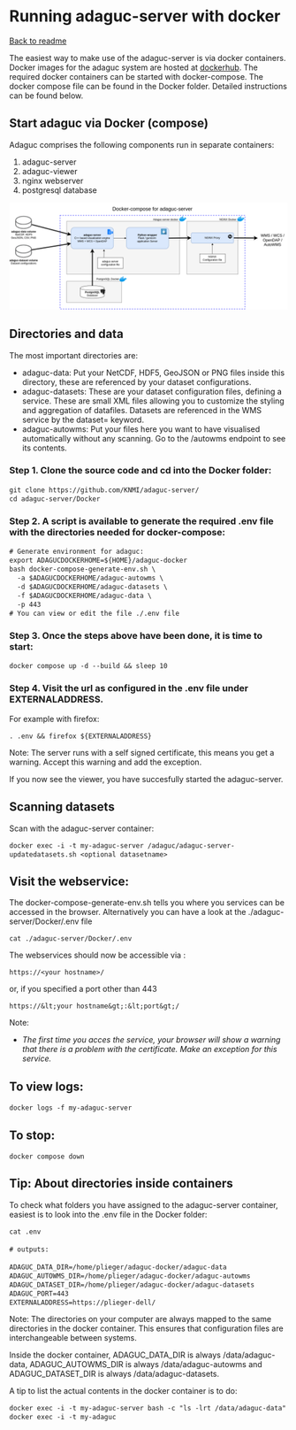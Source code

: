 # Running adaguc-server with docker

[Back to readme](../Readme.md)

The easiest way to make use of the adaguc-server is via docker containers. Docker images for the adaguc system are hosted at [dockerhub](https://hub.docker.com/r/openearth/adaguc-server/). The required docker containers can be started with docker-compose. The docker compose file can be found in the Docker folder. Detailed instructions can be found below.


## Start adaguc via Docker (compose)

Adaguc comprises the following components run in separate containers:

1. adaguc-server
2. adaguc-viewer
3. nginx webserver
4. postgresql database

![Running adaguc-server via docker](./overview/adaguc-server-docker-compose.png)

## Directories and data
The most important directories are:
* adaguc-data: Put your NetCDF, HDF5, GeoJSON or PNG files inside this directory, these are referenced by your dataset configurations.
* adaguc-datasets: These are your dataset configuration files, defining a service. These are small XML files allowing you to customize the styling and aggregation of datafiles.  Datasets are referenced in the WMS service by the dataset=<Your datasetname> keyword.
* adaguc-autowms: Put your files here you want to have visualised automatically without any scanning. Go to the /autowms endpoint to see its contents.


### Step 1. Clone the source code and cd into the Docker folder:

```
git clone https://github.com/KNMI/adaguc-server/
cd adaguc-server/Docker
```

### Step 2. A script is available to generate the required .env file with the directories needed for docker-compose:

```
# Generate environment for adaguc:
export ADAGUCDOCKERHOME=${HOME}/adaguc-docker
bash docker-compose-generate-env.sh \
  -a $ADAGUCDOCKERHOME/adaguc-autowms \
  -d $ADAGUCDOCKERHOME/adaguc-datasets \
  -f $ADAGUCDOCKERHOME/adaguc-data \
  -p 443
# You can view or edit the file ./.env file
```

### Step 3. Once the steps above have been done, it is time to start:

```
docker compose up -d --build && sleep 10
```

### Step 4. Visit the url as configured in the .env file under EXTERNALADDRESS. 

For example with firefox:
```
. .env && firefox ${EXTERNALADDRESS}
```

Note: The server runs with a self signed certificate, this means you get a warning. Accept this warning and add the exception.

If you now see the viewer, you have succesfully started the adaguc-server.


## Scanning datasets

Scan with the adaguc-server container:
```
docker exec -i -t my-adaguc-server /adaguc/adaguc-server-updatedatasets.sh <optional datasetname>
```

## Visit the webservice:

The docker-compose-generate-env.sh tells you where you services can be accessed in the browser. Alternatively you can have a look at the ./adaguc-server/Docker/.env file

```
cat ./adaguc-server/Docker/.env

```

The webservices should now be accessible via :
```
https://<your hostname>/
```
or, if you specified a port other than 443
```
https://&lt;your hostname&gt;:&lt;port&gt;/
```

Note:
* _The first time you acces the service,  your browser will show a warning that there is a problem with the certificate. Make an exception for this service._


## To view logs:
```
docker logs -f my-adaguc-server
```

## To stop:
```
docker compose down
```

## Tip: About directories inside containers

To check what folders you have assigned to the adaguc-server container, easiest is to look into the .env file in the Docker folder:

```
cat .env

# outputs:

ADAGUC_DATA_DIR=/home/plieger/adaguc-docker/adaguc-data
ADAGUC_AUTOWMS_DIR=/home/plieger/adaguc-docker/adaguc-autowms
ADAGUC_DATASET_DIR=/home/plieger/adaguc-docker/adaguc-datasets
ADAGUC_PORT=443
EXTERNALADDRESS=https://plieger-dell/
```

Note: The directories on your computer are always mapped to the same directories in the docker container. This ensures that configuration files are interchangeable between systems.

Inside the docker container, ADAGUC_DATA_DIR is always /data/adaguc-data, ADAGUC_AUTOWMS_DIR is always /data/adaguc-autowms and ADAGUC_DATASET_DIR is always /data/adaguc-datasets.

A tip to list the actual contents in the docker container is to do:

```
docker exec -i -t my-adaguc-server bash -c "ls -lrt /data/adaguc-data"
docker exec -i -t my-adaguc
```